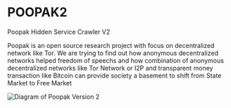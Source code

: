 # POOPAK2
Poopak Hidden Service Crawler V2

Poopak is an open source research project with focus on decentralized network like Tor.
We are trying to find out how anonymous decentralized networks helped freedom of speechs and how combination of anonymous decentralized networks like Tor Network or I2P and transparent money transaction like Bitcoin can provide society a basement to shift from State Market to Free Market



![Diagram of Poopak Version 2](https://github.com/teal33t/poopakv2/raw/master/poopakv2.jpg "Diagram of Poopak Version 2")
